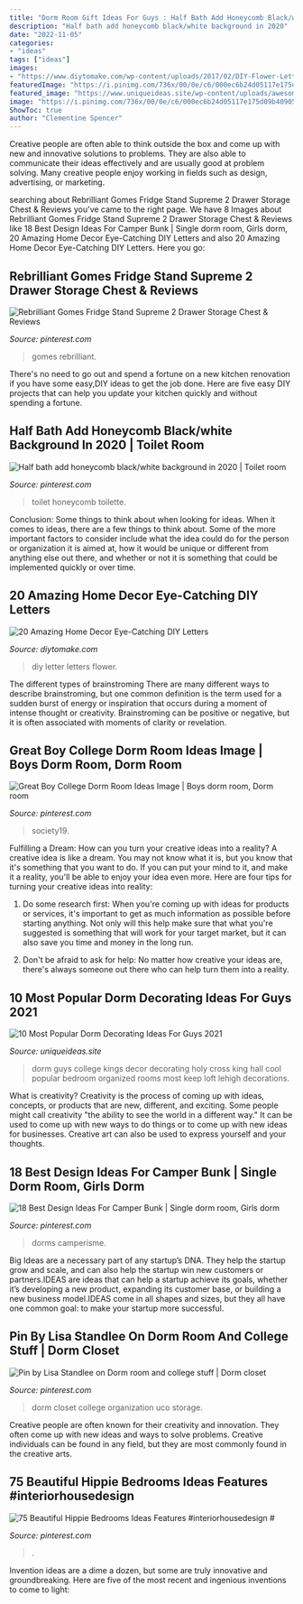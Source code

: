 ```yaml
---
title: "Dorm Room Gift Ideas For Guys : Half Bath Add Honeycomb Black/white Background In 2020"
description: "Half bath add honeycomb black/white background in 2020"
date: "2022-11-05"
categories:
- "ideas"
tags: ["ideas"]
images:
- "https://www.diytomake.com/wp-content/uploads/2017/02/DIY-Flower-Letter.jpg"
featuredImage: "https://i.pinimg.com/736x/00/0e/c6/000ec6b24d05117e175d09b40905e954.jpg"
featured_image: "https://www.uniqueideas.site/wp-content/uploads/awesome-guys-dorm-room-decor-for-ideas-male-decorations-cool-bedroom.jpg"
image: "https://i.pinimg.com/736x/00/0e/c6/000ec6b24d05117e175d09b40905e954.jpg"
ShowToc: true
author: "Clementine Spencer"
---
```



Creative people are often able to think outside the box and come up with new and innovative solutions to problems. They are also able to communicate their ideas effectively and are usually good at problem solving. Many creative people enjoy working in fields such as design, advertising, or marketing.

	

		
searching about Rebrilliant Gomes Fridge Stand Supreme 2 Drawer Storage Chest &amp; Reviews you've came to the right page. We have 8 Images about Rebrilliant Gomes Fridge Stand Supreme 2 Drawer Storage Chest &amp; Reviews like 18 Best Design Ideas For Camper Bunk | Single dorm room, Girls dorm, 20 Amazing Home Decor Eye-Catching DIY Letters and also 20 Amazing Home Decor Eye-Catching DIY Letters. Here you go:
		
    
## Rebrilliant Gomes Fridge Stand Supreme 2 Drawer Storage Chest &amp; Reviews

<img loading=lazy src="https://i.pinimg.com/736x/bd/11/6f/bd116f58ab165ee341d33679ab241670.jpg" onerror="this.onerror=null;this.src='https://tse2.mm.bing.net/th?id=OIP.5uo6bUNFeKjLbr9XMlq0NwHaHa&amp;pid=15.1';" alt="Rebrilliant Gomes Fridge Stand Supreme 2 Drawer Storage Chest &amp; Reviews">

_Source: pinterest.com_

>gomes rebrilliant. 

	

There's no need to go out and spend a fortune on a new kitchen renovation if you have some easy,DIY ideas to get the job done. Here are five easy DIY projects that can help you update your kitchen quickly and without spending a fortune.

    
## Half Bath Add Honeycomb Black/white Background In 2020 | Toilet Room

<img loading=lazy src="https://i.pinimg.com/736x/85/a8/37/85a837b41c9fc85a1c46b87cbdeb9d7c.jpg" onerror="this.onerror=null;this.src='https://tse3.mm.bing.net/th?id=OIP.1Jh_KE9fh1AQSPrm47p93QHaJ3&amp;pid=15.1';" alt="Half bath add honeycomb black/white background in 2020 | Toilet room">

_Source: pinterest.com_

>toilet honeycomb toilette. 

	

Conclusion: Some things to think about when looking for ideas.
When it comes to ideas, there are a few things to think about. Some of the more important factors to consider include what the idea could do for the person or organization it is aimed at, how it would be unique or different from anything else out there, and whether or not it is something that could be implemented quickly or over time.

    
## 20 Amazing Home Decor Eye-Catching DIY Letters

<img loading=lazy src="https://www.diytomake.com/wp-content/uploads/2017/02/DIY-Flower-Letter.jpg" onerror="this.onerror=null;this.src='https://tse2.mm.bing.net/th?id=OIP.4TM19vL2dXkDSmjBvgpRGQHaJ4&amp;pid=15.1';" alt="20 Amazing Home Decor Eye-Catching DIY Letters">

_Source: diytomake.com_

>diy letter letters flower. 

	

The different types of brainstroming
There are many different ways to describe brainstroming, but one common definition is the term used for a sudden burst of energy or inspiration that occurs during a moment of intense thought or creativity. Brainstroming can be positive or negative, but it is often associated with moments of clarity or revelation.

    
## Great Boy College Dorm Room Ideas Image | Boys Dorm Room, Dorm Room

<img loading=lazy src="https://i.pinimg.com/736x/65/e8/8d/65e88d59b735374b92e885207adc8fdd.jpg" onerror="this.onerror=null;this.src='https://tse2.mm.bing.net/th?id=OIP.ls_C-8QQS1S4Nr_OWDdxJgHaLH&amp;pid=15.1';" alt="Great Boy College Dorm Room Ideas Image | Boys dorm room, Dorm room">

_Source: pinterest.com_

>society19. 

	

Fulfilling a Dream: How can you turn your creative ideas into a reality?
A creative idea is like a dream. You may not know what it is, but you know that it's something that you want to do. If you can put your mind to it, and make it a reality, you'll be able to enjoy your idea even more. Here are four tips for turning your creative ideas into reality:
1. Do some research first: When you're coming up with ideas for products or services, it's important to get as much information as possible before starting anything. Not only will this help make sure that what you're suggested is something that will work for your target market, but it can also save you time and money in the long run.

2. Don't be afraid to ask for help: No matter how creative your ideas are, there's always someone out there who can help turn them into a reality.

    
## 10 Most Popular Dorm Decorating Ideas For Guys 2021

<img loading=lazy src="https://www.uniqueideas.site/wp-content/uploads/awesome-guys-dorm-room-decor-for-ideas-male-decorations-cool-bedroom.jpg" onerror="this.onerror=null;this.src='https://tse3.mm.bing.net/th?id=OIP.4Hral48m41K9_c8xdS1cEQHaE6&amp;pid=15.1';" alt="10 Most Popular Dorm Decorating Ideas For Guys 2021">

_Source: uniqueideas.site_

>dorm guys college kings decor decorating holy cross king hall cool popular bedroom organized rooms most keep loft lehigh decorations. 

	

What is creativity?
Creativity is the process of coming up with ideas, concepts, or products that are new, different, and exciting. Some people might call creativity "the ability to see the world in a different way." It can be used to come up with new ways to do things or to come up with new ideas for businesses. Creative art can also be used to express yourself and your thoughts.

    
## 18 Best Design Ideas For Camper Bunk | Single Dorm Room, Girls Dorm

<img loading=lazy src="https://i.pinimg.com/originals/89/90/c6/8990c6c199b4ad39a404baa472b54e20.jpg" onerror="this.onerror=null;this.src='https://tse1.mm.bing.net/th?id=OIP.aOz4VjuyUdu91Grb2mBCtwHaJ4&amp;pid=15.1';" alt="18 Best Design Ideas For Camper Bunk | Single dorm room, Girls dorm">

_Source: pinterest.com_

>dorms camperisme. 

	

Big Ideas are a necessary part of any startup’s DNA. They help the startup grow and scale, and can also help the startup win new customers or partners.IDEAS are ideas that can help a startup achieve its goals, whether it’s developing a new product, expanding its customer base, or building a new business model.IDEAS come in all shapes and sizes, but they all have one common goal: to make your startup more successful.

    
## Pin By Lisa Standlee On Dorm Room And College Stuff | Dorm Closet

<img loading=lazy src="https://i.pinimg.com/736x/11/f2/10/11f210d04df84cc40921071504cedd57--college-dorm-closet-usc-college.jpg" onerror="this.onerror=null;this.src='https://tse4.mm.bing.net/th?id=OIP.bE3k96Nh-689AzGMPxnVuQHaJ3&amp;pid=15.1';" alt="Pin by Lisa Standlee on Dorm room and college stuff | Dorm closet">

_Source: pinterest.com_

>dorm closet college organization uco storage. 

	

Creative people are often known for their creativity and innovation. They often come up with new ideas and ways to solve problems. Creative individuals can be found in any field, but they are most commonly found in the creative arts.

    
## 75 Beautiful Hippie Bedrooms Ideas Features #interiorhousedesign #

<img loading=lazy src="https://i.pinimg.com/736x/00/0e/c6/000ec6b24d05117e175d09b40905e954.jpg" onerror="this.onerror=null;this.src='https://tse4.mm.bing.net/th?id=OIP.QhGA5UlOLN0YvO8y6D3VfQHaJ3&amp;pid=15.1';" alt="75 Beautiful Hippie Bedrooms Ideas Features #interiorhousedesign #">

_Source: pinterest.com_

>. 

	

Invention ideas are a dime a dozen, but some are truly innovative and groundbreaking. Here are five of the most recent and ingenious inventions to come to light: 

